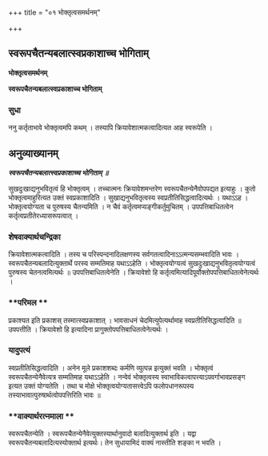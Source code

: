 +++
title = "०१ भोक्तृत्वसमर्थनम्"

+++


## स्वरूपचैतन्यबलात्स्वप्रकाशाच्च भोगिताम्

**भोक्तृत्वसमर्थनम्**

**स्वरूपचैतन्यबलात्स्वप्रकाशाच्च भोगिताम्**

### **सुधा**

ननु कर्तृताभावे भोक्तृत्वमपि कथम् । तस्यापि क्रियावेशात्मकत्वादित्यत आह स्वरूपेति ।

## **अनुव्याख्यानम्**

***स्वरूपचैतन्यबलात्स्वप्रकाशाच्च भोगिताम् ॥***

सुखदुःखाद्यनुभवितृत्वं हि भोक्तृत्वम् । तच्चात्मनः क्रियावेशमन्तरेण स्वरूपचैतन्येनैवोपपद्यत इत्याहुः । कुतो भोक्तृत्वमाहुरित्यत उक्तं स्वप्रकाशादिति । सुखाद्यनुभवितृत्वस्य स्वप्रतीतिसिद्धत्वादित्यर्थः । यथाऽऽह । भोक्तृत्वयोग्यता च पुरुषस्य चैतन्यमिति । न चैवं कर्तृत्वमप्यङ्गीकर्तुमुचितम् । उपपत्तिबाधितत्वेन कर्तृत्वप्रतीतेरध्यासरूपत्वात् ।

### **शेषवाक्यार्थचन्द्रिका**

क्रियावेशात्मकत्वादिति । तस्य च परिस्पन्दनादिलक्षणस्य सर्वगतत्वादिनाऽऽत्मन्यसम्भवादिति भावः । स्वरूपचैतन्यबलादित्युक्तार्थे परस्य सम्मतिमाह यथाऽऽहेति । भोक्तृत्वयोग्यत्वं सुखदुःखाद्यनुभवितृत्वयोग्यत्वं पुरुषस्य चेतनत्वमित्यर्थः ॥ उपपत्तिबाधितत्वेनेति । क्रियावेशो हि कर्तृत्वमित्यादिपूर्वोक्तोपपत्तिबाधितत्वेनेत्यर्थः ।

### **परिमल **

प्रकाश्यत इति प्रकाशस् तस्मात्स्वप्रकाशात् । भावसाधनं चेदमित्युपेत्यर्थामाह स्वप्रतीतिसिद्धत्वादिति ॥ उपपत्तीति । क्रियावेशो हि इत्यादिना प्रागुक्तोपपत्तिबाधितत्वेनेत्यर्थः ।

### **यादुपत्यं**

स्वप्रतीतिसिद्धत्वादिति । अनेन मूले प्रकाशशब्दः कर्मणि व्युत्पन्न इत्युक्तं भवति । भोक्तृत्वं स्वरूपचैतन्येनैवेत्यत्र सम्मतिमाह यथाऽऽहेति । नन्वेवं भोक्तृत्वस्य स्वाभाविकत्वापत्त्याऽपवर्गाभावप्रसङ्ग इत्यत उक्तं योग्यतेति । तथा च मोक्षे भोक्तृत्वयोग्यतासत्त्वेऽपि फलोपधानरूपस्य तस्याभावात्पुरुषार्थत्वोपपत्तिरिति भावः ॥

### **वाक्यार्थरत्नमाला **

स्वरूपचैतन्येति । स्वरूपचैतन्येनैवेत्युक्तस्यार्थानुवादो बलादित्युक्तार्थ इति । यद्वा स्वरूपचैतन्यबलादित्यस्योक्तार्थ इत्यर्थः। तेन सुधायामिदं वाक्यं नास्तीति शङ्का न भवति ।

